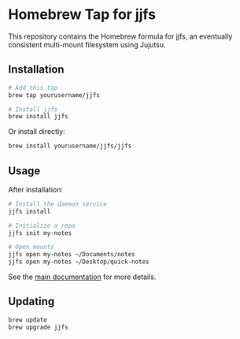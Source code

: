 # Homebrew Tap for jjfs

This repository contains the Homebrew formula for jjfs, an eventually consistent multi-mount filesystem using Jujutsu.

## Installation

```bash
# Add this tap
brew tap yourusername/jjfs

# Install jjfs
brew install jjfs
```

Or install directly:

```bash
brew install yourusername/jjfs/jjfs
```

## Usage

After installation:

```bash
# Install the daemon service
jjfs install

# Initialize a repo
jjfs init my-notes

# Open mounts
jjfs open my-notes ~/Documents/notes
jjfs open my-notes ~/Desktop/quick-notes
```

See the [main documentation](https://github.com/yourusername/jjfs) for more details.

## Updating

```bash
brew update
brew upgrade jjfs
```
